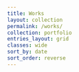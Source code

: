 ```yaml
---
title: Works
layout: collection
permalink: /works/
collection: portfolio
entries_layout: grid
classes: wide
sort_by: date
sort_order: reverse
---
```


